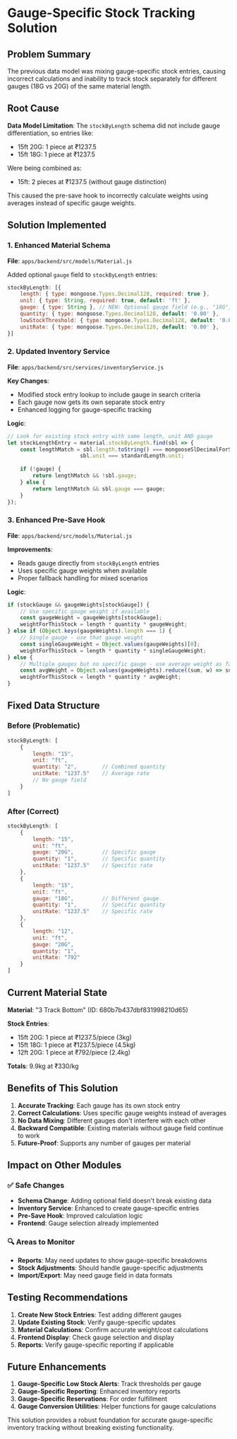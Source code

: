 # Gauge-Specific Stock Tracking Solution

## Problem Summary
The previous data model was mixing gauge-specific stock entries, causing incorrect calculations and inability to track stock separately for different gauges (18G vs 20G) of the same material length.

## Root Cause
**Data Model Limitation**: The `stockByLength` schema did not include gauge differentiation, so entries like:
- 15ft 20G: 1 piece at ₹1237.5
- 15ft 18G: 1 piece at ₹1237.5

Were being combined as:
- 15ft: 2 pieces at ₹1237.5 (without gauge distinction)

This caused the pre-save hook to incorrectly calculate weights using averages instead of specific gauge weights.

## Solution Implemented

### 1. Enhanced Material Schema
**File**: `apps/backend/src/models/Material.js`

Added optional `gauge` field to `stockByLength` entries:
```javascript
stockByLength: [{
    length: { type: mongoose.Types.Decimal128, required: true },
    unit: { type: String, required: true, default: 'ft' },
    gauge: { type: String }, // NEW: Optional gauge field (e.g., "18G", "20G")
    quantity: { type: mongoose.Types.Decimal128, default: '0.00' },
    lowStockThreshold: { type: mongoose.Types.Decimal128, default: '0.00' },
    unitRate: { type: mongoose.Types.Decimal128, default: '0.00' },
}]
```

### 2. Updated Inventory Service
**File**: `apps/backend/src/services/inventoryService.js`

**Key Changes**:
- Modified stock entry lookup to include gauge in search criteria
- Each gauge now gets its own separate stock entry
- Enhanced logging for gauge-specific tracking

**Logic**:
```javascript
// Look for existing stock entry with same length, unit AND gauge
let stockLengthEntry = material.stockByLength.find(sbl => {
    const lengthMatch = sbl.length.toString() === mongooseSlDecimalForSearch.toString() && 
                       sbl.unit === standardLength.unit;
    
    if (!gauge) {
        return lengthMatch && !sbl.gauge;
    } else {
        return lengthMatch && sbl.gauge === gauge;
    }
});
```

### 3. Enhanced Pre-Save Hook
**File**: `apps/backend/src/models/Material.js`

**Improvements**:
- Reads gauge directly from `stockByLength` entries
- Uses specific gauge weights when available
- Proper fallback handling for mixed scenarios

**Logic**:
```javascript
if (stockGauge && gaugeWeights[stockGauge]) {
    // Use specific gauge weight if available
    const gaugeWeight = gaugeWeights[stockGauge];
    weightForThisStock = length * quantity * gaugeWeight;
} else if (Object.keys(gaugeWeights).length === 1) {
    // Single gauge - use that gauge weight
    const singleGaugeWeight = Object.values(gaugeWeights)[0];
    weightForThisStock = length * quantity * singleGaugeWeight;
} else {
    // Multiple gauges but no specific gauge - use average weight as fallback
    const avgWeight = Object.values(gaugeWeights).reduce((sum, w) => sum + w, 0) / Object.values(gaugeWeights).length;
    weightForThisStock = length * quantity * avgWeight;
}
```

## Fixed Data Structure

### Before (Problematic)
```javascript
stockByLength: [
    {
        length: "15",
        unit: "ft",
        quantity: "2",        // Combined quantity
        unitRate: "1237.5"    // Average rate
        // No gauge field
    }
]
```

### After (Correct)
```javascript
stockByLength: [
    {
        length: "15",
        unit: "ft",
        gauge: "20G",         // Specific gauge
        quantity: "1",        // Specific quantity
        unitRate: "1237.5"    // Specific rate
    },
    {
        length: "15", 
        unit: "ft",
        gauge: "18G",         // Different gauge
        quantity: "1",        // Specific quantity  
        unitRate: "1237.5"    // Specific rate
    },
    {
        length: "12",
        unit: "ft", 
        gauge: "20G",
        quantity: "1",
        unitRate: "792"
    }
]
```

## Current Material State
**Material**: "3 Track Bottom" (ID: 680b7b437dbf831998210d65)

**Stock Entries**:
- 15ft 20G: 1 piece at ₹1237.5/piece (3kg)
- 15ft 18G: 1 piece at ₹1237.5/piece (4.5kg)  
- 12ft 20G: 1 piece at ₹792/piece (2.4kg)

**Totals**: 9.9kg at ₹330/kg

## Benefits of This Solution

1. **Accurate Tracking**: Each gauge has its own stock entry
2. **Correct Calculations**: Uses specific gauge weights instead of averages
3. **No Data Mixing**: Different gauges don't interfere with each other
4. **Backward Compatible**: Existing materials without gauge field continue to work
5. **Future-Proof**: Supports any number of gauges per material

## Impact on Other Modules

### ✅ Safe Changes
- **Schema Change**: Adding optional field doesn't break existing data
- **Inventory Service**: Enhanced to create gauge-specific entries
- **Pre-Save Hook**: Improved calculation logic
- **Frontend**: Gauge selection already implemented

### 🔍 Areas to Monitor
- **Reports**: May need updates to show gauge-specific breakdowns
- **Stock Adjustments**: Should handle gauge-specific adjustments
- **Import/Export**: May need gauge field in data formats

## Testing Recommendations

1. **Create New Stock Entries**: Test adding different gauges
2. **Update Existing Stock**: Verify gauge-specific updates
3. **Material Calculations**: Confirm accurate weight/cost calculations
4. **Frontend Display**: Check gauge selection and display
5. **Reports**: Verify gauge-specific reporting if applicable

## Future Enhancements

1. **Gauge-Specific Low Stock Alerts**: Track thresholds per gauge
2. **Gauge-Specific Reporting**: Enhanced inventory reports
3. **Gauge-Specific Reservations**: For order fulfillment
4. **Gauge Conversion Utilities**: Helper functions for gauge calculations

This solution provides a robust foundation for accurate gauge-specific inventory tracking without breaking existing functionality. 